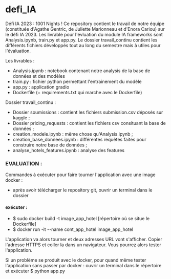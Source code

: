 # defi_IA

Défi IA 2023 : 1001 Nights !
Ce repository contient le travail de notre équipe (constituée d'Agathe Gentric, de Juliette Marionneau et d'Enora Cariou) sur le défi IA 2023. Les livrable pour l'évluation du module IA frameworks sont Analysis.ipynb, train.py et app.py. Le dossier travail_continu contient les différents fichiers développés tout au long du semestre mais à utiles pour l'évaluation. 

Les livrables :
- Analysis.ipynb : notebook contenant notre analysis de la base de données et des modèles
- train.py : fichier python permettant l'entrainement du modèle
- app.py : application gradio
- Dockerfile (+ requirements.txt qui marche avec le Dockerfile)


Dossier travail_continu :
- Dossier soumissions : contient les fichiers submission.csv déposés sur kaggle ;
- Dossier pricing_requests : contient les fichiers csv consituant la base de données ;
- creation_modele.ipynb : même chose qu'Analysis.ipynb ;
- creation_base_donnees.ipynb : différentes requêtes faites pour construire notre base de données ;
- analyse_hotels_features.ipynb : analyse des features


### EVALUATION :

Commandes à exécuter pour faire tourner l'application avec une image docker : 
- après avoir télécharger le repository git, ouvrir un terminal dans le dossier
#### exécuter :  
- $ sudo docker build -t image_app_hotel [répertoire où se situe le Dockerfile]   
- $ docker run -it --name cont_app_hotel image_app_hotel

L'application va alors tourner et deux adresses URL vont s'afficher. Copier l'adresse HTTPS et coller la dans un navigateur. Vous pourrez alors tester l'application.

Si un problème se produit avec le docker, pour quand même tester l'application sans passer par docker : ouvrir un terminal dans le répertoire et exécuter
$ python app.py








